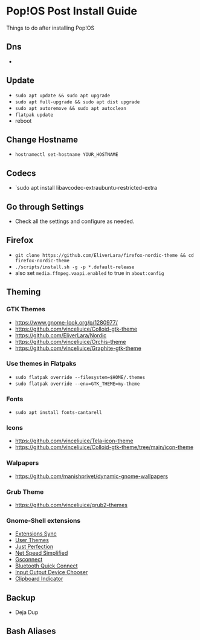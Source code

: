 # Pop!OS Post Install Guide
Things to do after installing Pop!OS

## Dns 
* 
## Update
* `sudo apt update && sudo apt upgrade`
* `sudo apt full-upgrade && sudo apt dist upgrade`
* `sudo apt autoremove && sudo apt autoclean`
* `flatpak update`
* reboot

## Change Hostname
* `hostnamectl set-hostname YOUR_HOSTNAME`

## Codecs
* `sudo apt install libavcodec-extraubuntu-restricted-extra

## Go through Settings
* Check all the settings and configure as needed.

## Firefox
* `git clone https://github.com/EliverLara/firefox-nordic-theme && cd firefox-nordic-theme`
* `./scripts/install.sh -g -p *.default-release`
* also set `media.ffmpeg.vaapi.enabled` to true in `about:config`

## Theming 

### GTK Themes
* https://www.gnome-look.org/p/1280977/
* https://github.com/vinceliuice/Colloid-gtk-theme 
* https://github.com/EliverLara/Nordic
* https://github.com/vinceliuice/Orchis-theme
* https://github.com/vinceliuice/Graphite-gtk-theme

### Use themes in Flatpaks
* `sudo flatpak override --filesystem=$HOME/.themes`
* `sudo flatpak override --env=GTK_THEME=my-theme`

### Fonts
* `sudo apt install fonts-cantarell` 

### Icons
* https://github.com/vinceliuice/Tela-icon-theme
* https://github.com/vinceliuice/Colloid-gtk-theme/tree/main/icon-theme

### Walpapers
* https://github.com/manishprivet/dynamic-gnome-wallpapers

### Grub Theme
* https://github.com/vinceliuice/grub2-themes

### Gnome-Shell extensions
* [Extensions Sync](https://extensions.gnome.org/extension/1486/extensions-sync/)
* [User Themes](https://extensions.gnome.org/extension/19/user-themes/)
* [Just Perfection](https://extensions.gnome.org/extension/3843/just-perfection/)
* [Net Speed Simplified](https://extensions.gnome.org/extension/3724/net-speed-simplified/)
* [Gsconnect](https://extensions.gnome.org/extension/1319/gsconnect/)
* [Bluetooth Quick Connect](https://extensions.gnome.org/extension/1401/bluetooth-quick-connect/)
* [Input Output Device Chooser](https://github.com/mmalafaia/gse-sound-output-device-chooser/tree/patch-1)
* [Clipboard Indicator](https://extensions.gnome.org/extension/779/clipboard-indicator/)

## Backup
* Deja Dup

## Bash Aliases
